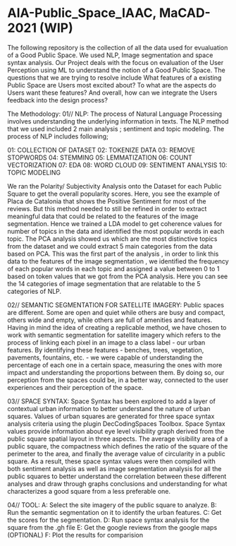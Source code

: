 # AIA-Public_Space_IAAC, MaCAD-2021 (WIP)
The following repository is the collection of all the data used for evualuation of a Good Public Space. We used NLP, Image segmentation and space syntax analysis.
Our Project deals with the focus on evaluation of the User Perception using ML to understand the notion of a Good Public Space. The questions that we are trying to
resolve include What features of a existing Public Space are Users most excited about? To what are the aspects do Users want these features? And overall, how can we
integrate the Users feedback into the design process?


The Methodology:
01// NLP: The process of Natural Language Processing involves understanding the underlying information in texts. The NLP method that we used included 2 main analysis ;
sentiment and topic modeling. The process of NLP includes following;

01: COLLECTION OF DATASET
02: TOKENIZE DATA
03: REMOVE STOPWORDS
04: STEMMING
05: LEMMATIZATION
06: COUNT VECTORIZATION
07: EDA
08: WORD CLOUD 
09: SENTIMENT ANALYSIS
10: TOPIC MODELING

We ran the Polarity/ Subjectivity Analysis onto the Dataset for each Public Square to get the overall popularity scores. Here, you see the example of Placa de Catalonia
that shows the Positive Sentiment for most of the reviews.  But this method needed to still be refined in order to extract meaningful data that could be related to the
features of the image segmentation. Hence we trained a LDA model to get coherence values for number of topics in the data and identified the most popular words in each topic.
The PCA analysis showed us which are the most distinctive topics from the dataset and we could extract 5 main categories from the data based on PCA.  This was the first part
of the analysis , in order to link this data to the features of the image segmentation , we identified the frequency of each popular words in each topic and assigned a value
between 0 to 1 based on token values that we got from the PCA analysis.  Here you can see the 14 categories of image segmentation that are relatable to the 5 categories of NLP. 

02// SEMANTIC SEGMENTATION FOR SATELLITE IMAGERY:
Public spaces are different. Some are open and quiet while others are busy and compact, others wide and empty, while others are full of amenities and features. Having in mind
the idea of creating a replicable method, we have chosen to work with semantic segmentation for satellite imagery which refers to the process of linking each pixel in an image
to a class label - our urban features. By identifying these features - benches, trees, vegetation, pavements, fountains, etc. -  we were capable of understanding the percentage
of each one in a certain space, measuring the ones with more impact and understanding the proportions between them. By doing so, our perception from the spaces could be, in a
better way, connected to the user experiences and their perception of the space.

03// SPACE SYNTAX:
Space Syntax has been explored to add a layer of  contextual urban information to better understand the nature of urban squares. Values of urban squares  are generated for
three space syntax analysis criteria using the plugin DecCodingSpaces Toolbox.  Space Syntax values provide information about eye level visibility graph derived from the 
public square spatial layout in three aspects. The average visibility area of a public square, the compactness which defines the ratio of the square of the perimeter to the
area, and finally the average value of circularity in a public square. As a result, these space syntax values were then compiled with both sentiment analysis as well as image
segmentation analysis for all the public squares to better understand the correlation between these different analyses and draw through graphs conclusions and understanding for
what characterizes a good square from a less preferable one.

04// TOOL:
A: Select the site imagery of the public square to analyze. 
B: Run the semantic segmentation on it to identify the urban features.
C: Get the scores for the segmentation.
D: Run space syntax analysis for the square from the .gh file
E: Get the google reviews from the google maps (OPTIONAL)
F: Plot the results for comparision
